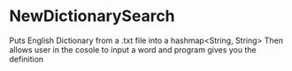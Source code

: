 # NewDictionarySearch
Puts English Dictionary from a .txt file into a hashmap<String, String>
Then allows user in the cosole to input a word and program gives you the definition
